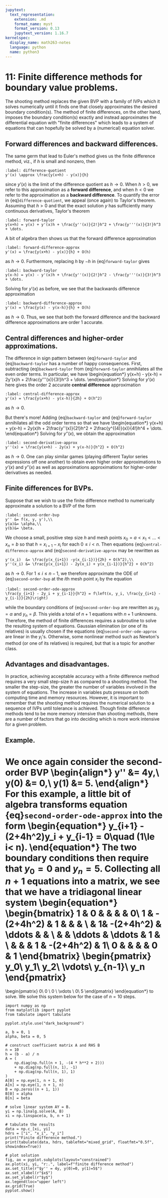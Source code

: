 ```yaml
---
jupytext:
  text_representation:
    extension: .md
    format_name: myst
    format_version: 0.13
    jupytext_version: 1.16.7
kernelspec:
  display_name: math263-notes
  language: python
  name: python3
---
```


# 11: Finite difference methods for boundary value problems.

The shooting method replaces the given BVP with a family of IVPs which it solves numerically until it finds one that closely approximates the desired boundary condition(s).  The method of finite differences, on the other hand, imposes the boundary condition(s) exactly and instead approximates the differential equation with "finite differences" which leads to a system of equations that can hopefully be solved by a (numerical) equation solver.

## Forward differences and backward differences.

The same germ that lead to Euler's method gives us the finite difference method, viz., if $h$ is small and nonzero, then
```{math}
:label: difference-quotient
y'(x) \approx \frac{y(x+h) - y(x)}{h}
```
since $y'(x)$ is the limit of the difference quotient as $h\to 0$.  When $h>0$, we refer to this approximation as a **forward difference**, and when $h<0$ we refer to the approximation as a **backward difference**. To quantify the error in {eq}`difference-quotient`, we appeal (once again) to Taylor's theorem.  Assuming that $h>0$ and that the exact solution $y$ has sufficiently many continuous derivatives, Taylor's theorem 
```{math}
:label: forward-taylor
y(x+h) = y(x) + y'(x)h + \frac{y''(x)}{2!}h^2 + \frac{y'''(x)}{3!}h^3 + \dots.
```
A bit of algebra then shows us that the forward difference approximation
```{math}
:label: forward-difference-approx
y'(x) = \frac{y(x+h) - y(x)}{h} + O(h)
```
as $h\to 0$.  Furthermore, replacing $h$ by $-h$ in {eq}`forward-taylor` gives
```{math}
:label: backward-taylor
y(x-h) = y(x) - y'(x)h + \frac{y''(x)}{2!}h^2 - \frac{y'''(x)}{3!}h^3 + \dots.
```
Solving for $y'(x)$ as before, we see that the backwards difference approximation
```{math}
:label: backward-difference-approx
y'(x) = \frac{y(x) - y(x-h)}{h} + O(h)
```
as $h\to 0$.  Thus, we see that both the forward difference and the backward difference approximations are order 1 accurate.

## Central differences and higher-order approximations.

The difference in sign pattern between {eq}`forward-taylor` and {eq}`backward-taylor` has a number of happy consequences.  First, subtracting {eq}`backward-taylor` from {eq}`forward-taylor` annihilates all the even order terms.  In particular, we have
\begin{equation*}
y(x+h) - y(x-h) = 2y'(x)h + 2\frac{y'''(x)}{3!}h^3 + \dots.
\end{equation*}
Solving for $y'(x)$ here gives the order 2 accurate **central difference** approximation
```{math}
:label: central-difference-approx
y'(x) = \frac{y(x+h) - y(x-h)}{2h} + O(h^2)
```
as $h\to 0$.

But there's more!  Adding {eq}`backward-taylor` and {eq}`forward-taylor` annihilates all the odd order terms so that we have
\begin{equation*}
y(x+h) + y(x-h) = 2y(x)h + 2\frac{y''(x)}{2!}h^2 + 2\frac{y^{(4)}(x)}{4!}h^4 + \dots.
\end{equation*}
Solving for $y''(x)$, we obtain the approximation
```{math}
:label: second-derivative-approx
y''(x) = \frac{y(x+h) - 2y(x) + y(x-h)}{h^2} + O(h^2)
```
as $h\to 0$.
One can play similar games (playing different Taylor series expressions off one another) to obtain even higher order approximations to $y'(x)$ and $y''(x)$ as well as approximations approximations for higher-order derivatives as needed.

## Finite differences for BVPs.

Suppose that we wish to use the finite difference method to numerically approximate a solution to a BVP of the form
```{math}
:label: second-order-bvp
y'' &= f(x, y, y'),\\
y(a)&= \alpha,\\
y(b)&= \beta.
```
We choose a small, positive step size $h$ and mesh points $x_0=a < x_1 < \dots < x_n=b$ so that $h=x_{i+1}-x_i$ for each $0\le i < n$.  Then equations {eq}`central-difference-approx` and {eq}`second-derivative-approx` may be rewritten as
```{math}
y'(x_i)  &= \frac{y(x_{i+1}) -y(x_{i-1})}{2h} + O(h^2),\\
y''(x_i) &= \frac{y(x_{i+1}) - 2y(x_i) + y(x_{i-1})}{h^2} + O(h^2)
```
as $h\to 0$.  For $1\le i\le n-1$, we therefore approximate the ODE of {eq}`second-order-bvp` at the $i$th mesh point $x_i$ by the equation
```{math}
:label: second-order-ode-approx
\frac{y_{i+1} - 2y_i + y_{i-1}}{h^2} = f\left(x, y_i, \frac{y_{i+1} -y_{i-1}}{2h}\right)
```
while the boundary conditions of {eq}`second-order-bvp` are rewritten as $y_0 = \alpha$ and $y_n = \beta$.  This yields a total of $n+1$ equations with $n+1$ unknowns.  Therefore, the method of finite differences requires a subroutine to solve the resulting system of equations.  Gaussian elimination (or one of its relatives) is usually chosen if the equations {eq}`second-order-ode-approx` are linear in the $y_i$'s.  Otherwise, some nonlinear method such as Newton's method (or one of its relatives) is required, but that is a topic for another class.  

## Advantages and disadvantages.

In practice, achieving acceptable accuracy with a finite difference method requires a very small step-size $h$ as compared to a shooting method.  The smaller the step-size, the greater the number of variables involved in the system of equations.  The increase in variables puts pressure on both computing time and memory resources.  However, it is important to remember that the shooting method requires the numerical solution to a sequence of IVPs until tolerance is achieved.  Though finite difference methods tend to be more memory intensive than shooting methods, there are a number of factors that go into deciding which is more work intensive for a given problem.

## Example.

We once again consider the second-order BVP
\begin{align*}
y''  &= 4y,\\
y(0) &= 0,\\
y(1) &= 5.
\end{align*}
For this example, a little bit of algebra transforms equation {eq}`second-order-ode-approx` into the form
\begin{equation*}
y_{i+1} - (2+4h^2)y_i + y_{i-1} = 0\quad (1\le i< n).
\end{equation*}
The two boundary conditions then  require that $y_0 = 0$ and $y_n = 5$.
Collecting all $n+1$  equations into a matrix, we see that we have a tridiagonal linear system
\begin{equation*}
\begin{bmatrix}
   1 & 0 &        &        &        & 0\\
   1 & -(2+4h^2) & 1    &        &         & \\
       & 1& -(2+4h^2)    & \ddots &        & \\
       &     & \ddots & \ddots & 1 & \\
      &     &        & 1    & -(2+4h^2) & 1\\
   0   &     &        &    & 0 & 1
\end{bmatrix}
\begin{pmatrix}
y_0\\ y_1\\ y_2\\ \vdots\\ y_{n-1}\\ y_n
\end{pmatrix}
=
\begin{pmatrix}
0\\ 0 \\ 0 \\ \vdots \\ 0\\ 5
\end{pmatrix}
\end{equation*}
to solve.
We solve this system below for the case of $n = 10$ steps.

```{code-cell}
import numpy as np
from matplotlib import pyplot
from tabulate import tabulate

pyplot.style.use("dark_background")

a, b = 0, 1
alpha, beta = 0, 5

# construct coefficient matrix A and RHS B
n = 10
h = (b - a) / n
A = (
    np.diag(np.full(n + 1, -(4 * h**2 + 2)))
    + np.diag(np.full(n, 1), -1)
    + np.diag(np.full(n, 1), 1)
)
A[0] = np.eye(1, n + 1, 0)
A[n] = np.eye(1, n + 1, n)
B = np.zeros((n + 1, 1))
B[0] = alpha
B[n] = beta

# solve linear system AY = B.
yi = np.linalg.solve(A, B)
xi = np.linspace(a, b, n + 1)

# tabulate the results
data = np.c_[xi, yi]
hdrs = ["i", "x_i", "y_i"]
print("Finite difference method.")
print(tabulate(data, hdrs, tablefmt="mixed_grid", floatfmt="0.5f", showindex=True))

# plot solution
fig, ax = pyplot.subplots(layout="constrained")
ax.plot(xi, yi, "r:.", label=f"finite difference method")
ax.set_title(r"$y'' = 4y, y(0)=0, y(1)=5$")
ax.set_xlabel(r"$x$")
ax.set_ylabel(r"$y$")
ax.legend(loc="upper left")
ax.grid(True)
pyplot.show()
```

```{code-cell}

```
